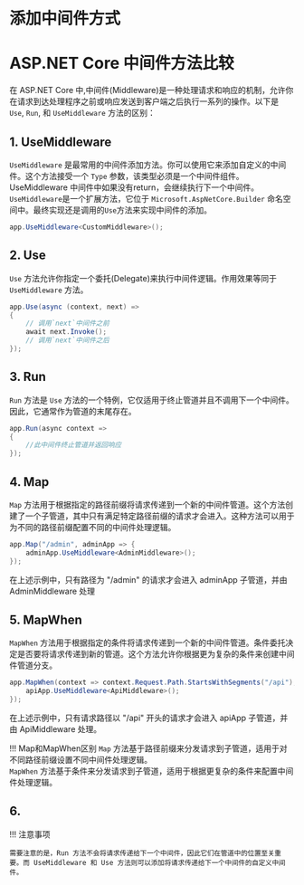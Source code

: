 # 添加中间件方式

# ASP.NET Core 中间件方法比较

在 ASP.NET Core 中,中间件(Middleware)是一种处理请求和响应的机制，允许你在请求到达处理程序之前或响应发送到客户端之后执行一系列的操作。以下是 `Use`, `Run`, 和 `UseMiddleware` 方法的区别：

## 1. UseMiddleware

`UseMiddleware` 是最常用的中间件添加方法。你可以使用它来添加自定义的中间件。这个方法接受一个 `Type` 参数，该类型必须是一个中间件组件。UseMiddleware 中间件中如果没有return，会继续执行下一个中间件。`UseMiddleware`是一个扩展方法，它位于 `Microsoft.AspNetCore.Builder` 命名空间中。最终实现还是调用的`Use`方法来实现中间件的添加。

```csharp
app.UseMiddleware<CustomMiddleware>();
```

## 2. Use

`Use` 方法允许你指定一个委托(Delegate)来执行中间件逻辑。作用效果等同于 `UseMiddleware` 方法。

```csharp
app.Use(async (context, next) =>
{
    // 调用`next`中间件之前
    await next.Invoke();
    // 调用`next`中间件之后
});
```

## 3. Run

`Run` 方法是 `Use` 方法的一个特例，它仅适用于终止管道并且不调用下一个中间件。因此，它通常作为管道的末尾存在。

```csharp
app.Run(async context =>
{
    //此中间件终止管道并返回响应
});
```

## 4. Map

`Map` 方法用于根据指定的路径前缀将请求传递到一个新的中间件管道。这个方法创建了一个子管道，其中只有满足特定路径前缀的请求才会进入。这种方法可以用于为不同的路径前缀配置不同的中间件处理逻辑。

```csharp
app.Map("/admin", adminApp => {
    adminApp.UseMiddleware<AdminMiddleware>();
});
```

在上述示例中，只有路径为 "/admin" 的请求才会进入 adminApp 子管道，并由 AdminMiddleware 处理

## 5. MapWhen

`MapWhen` 方法用于根据指定的条件将请求传递到一个新的中间件管道。条件委托决定是否要将请求传递到新的管道。这个方法允许你根据更为复杂的条件来创建中间件管道分支。

```csharp
app.MapWhen(context => context.Request.Path.StartsWithSegments("/api"), apiApp => {
    apiApp.UseMiddleware<ApiMiddleware>();
});
```

在上述示例中，只有请求路径以 "/api" 开头的请求才会进入 apiApp 子管道，并由 ApiMiddleware 处理。

!!! Map和MapWhen区别
    `Map` 方法基于路径前缀来分发请求到子管道，适用于对不同路径前缀设置不同中间件处理逻辑。</br>
    `MapWhen` 方法基于条件来分发请求到子管道，适用于根据更复杂的条件来配置中间件处理逻辑。

## 6.


!!! 注意事项

    需要注意的是，Run 方法不会将请求传递给下一个中间件，因此它们在管道中的位置至关重要。而 UseMiddleware 和 Use 方法则可以添加将请求传递给下一个中间件的自定义中间件。
